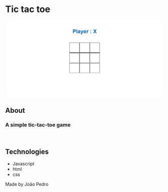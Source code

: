 
<h1>Tic tac toe</h1>

<img src='img/gif-project.gif'>

## About

### A simple tic-tac-toe game

<br>

## Technologies

<ul>
    <li>Javascript</li>
    <li>html</li>
    <li>css</li>
</ul>

Made by João Pedro
